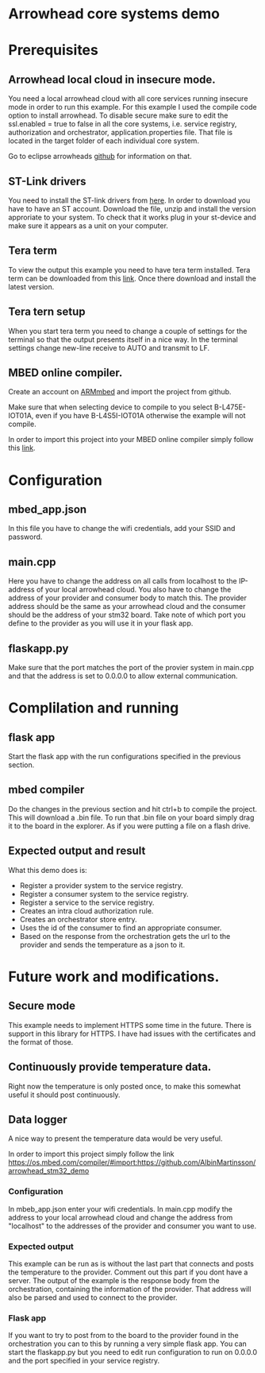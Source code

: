 # Arrowhead core systems demo

# Prerequisites 

## Arrowhead local cloud in insecure mode.
You need a local arrowhead cloud with all core services running insecure mode in order to run this example. For this example I used the compile code option to install arrowhead. To disable secure make sure to edit the ssl.enabled = true to false in all the core systems, i.e. service registry, authorization and orchestrator, application.properties file. That file is located in the target folder of each individual core system. 

Go to eclipse arrowheads [github](https://github.com/eclipse-arrowhead/core-java-spring) for information on that.

## ST-Link drivers
You need to install the ST-link drivers from [here](https://www.st.com/content/st_com/en/products/development-tools/software-development-tools/stm32-software-development-tools/stm32-utilities/stsw-link009.html). In order to download you have to have an ST account. Download the file, unzip and install the version approriate to your system. To check that it works plug in your st-device and make sure it appears as a unit on your computer.

## Tera term
To view the output this example you need to have tera term installed. Tera term can be downloaded from this [link](https://osdn.net/projects/ttssh2/releases/). Once there download and install the latest version. 

## Tera tern setup
When you start tera term you need to change a couple of settings for the terminal so that the output presents itself in a nice way. In the terminal settings change new-line receive to AUTO and transmit to LF. 

## MBED online compiler.

Create an account on [ARMmbed](https://ide.mbed.com/compiler/) and import the project from github.

Make sure that when selecting device to compile to you select B-L475E-IOT01A, even if you have B-L4S5I-IOT01A otherwise the example will not compile.

In order to import this project into your MBED online compiler simply follow this [link](https://os.mbed.com/compiler/#import:https://github.com/AlbinMartinsson/arrowhead_stm32_demo). 


# Configuration

## mbed_app.json
In this file you have to change the wifi credentials, add your SSID and password. 

## main.cpp
Here you have to change the address on all calls from localhost to the IP-address of your local arrowhead cloud. You also have to change the address of your provider and consumer body to match this. The provider address should be the same as your arrowhead cloud and the consumer should be the address of your stm32 board. Take note of which port you define to the provider as you will use it in your flask app.

## <span>flaskapp.p</span>y
Make sure that the port matches the port of the provier system in main.cpp and that the address is set to 0.0.0.0 to allow external communication. 

# Complilation and running

## flask app
Start the flask app with the run configurations specified in the previous section.

## mbed compiler
Do the changes in the previous section and hit ctrl+b to compile the project. This will download a .bin file. To run that .bin file on your board simply drag it to the board in the explorer. As if you were putting a file on a flash drive. 

## Expected output and result
What this demo does is:
* Register a provider system to the service registry.
* Register a consumer system to the service registry.
* Register a service to the service registry.
* Creates an intra cloud authorization rule.
* Creates an orchestrator store entry.
* Uses the id of the consumer to find an appropriate consumer.
* Based on the response from the orchestration gets the url to the provider and sends the temperature as a json to it. 

# Future work and modifications.

## Secure mode
This example needs to implement HTTPS some time in the future. There is support in this library for HTTPS. I have had issues with the certificates and the format of those.

## Continuously provide temperature data.
Right now the temperature is only posted once, to make this somewhat useful it should post continuously.

## Data logger
A nice way to present the temperature data would be very useful.


In order to import this project simply follow the link https://os.mbed.com/compiler/#import:https://github.com/AlbinMartinsson/arrowhead_stm32_demo

### Configuration
In mbeb_app.json enter your wifi credentials. In main.cpp modify the address to your local arrowhead cloud and change the address from "localhost" to the addresses of the provider and consumer you want to use.

### Expected output 
This example can be run as is without the last part that connects and posts the temperature to the provider. Comment out this part if you dont have a server. The output of the example is the response body from the orchestration, containing the information of the provider. That address will also be parsed and used to connect to the provider.

### Flask app
If you want to try to post from to the board to the provider found in the orchestration you can to this by running a very simple flask app. You can start the flaskapp.py but you need to edit run configuration to run on 0.0.0.0 and the port specified in your service registry.
